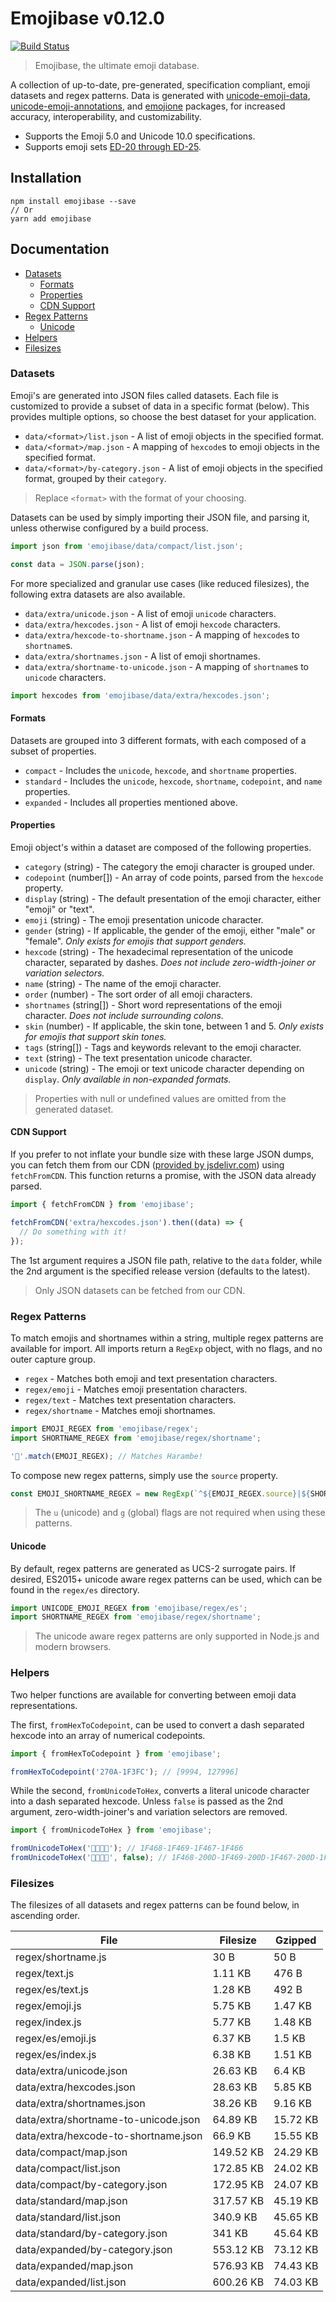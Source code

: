 # Emojibase v0.12.0
[![Build Status](https://travis-ci.org/milesj/emojibase.svg?branch=master)](https://travis-ci.org/milesj/emojibase)

> Emojibase, the ultimate emoji database.

A collection of up-to-date, pre-generated, specification compliant, emoji datasets and
regex patterns. Data is generated with [unicode-emoji-data][unicode-emoji-data],
[unicode-emoji-annotations][unicode-emoji-annotations], and [emojione][emojione] packages,
for increased accuracy, interoperability, and customizability.

* Supports the Emoji 5.0 and Unicode 10.0 specifications.
* Supports emoji sets [ED-20 through ED-25](http://www.unicode.org/reports/tr51/#def_basic_emoji_set).

## Installation

```
npm install emojibase --save
// Or
yarn add emojibase
```

## Documentation

* [Datasets](#datasets)
  * [Formats](#formats)
  * [Properties](#properties)
  * [CDN Support](#cdn-support)
* [Regex Patterns](#regex-patterns)
  * [Unicode](#unicode)
* [Helpers](#helpers)
* [Filesizes](#filesizes)

### Datasets

Emoji's are generated into JSON files called datasets. Each file is customized to provide
a subset of data in a specific format (below). This provides multiple options,
so choose the best dataset for your application.

* `data/<format>/list.json` - A list of emoji objects in the specified format.
* `data/<format>/map.json` - A mapping of `hexcode`s to emoji objects in the specified format.
* `data/<format>/by-category.json` - A list of emoji objects in the specified format, grouped by
  their `category`.

> Replace `<format>` with the format of your choosing.

Datasets can be used by simply importing their JSON file, and parsing it,
unless otherwise configured by a build process.

```javascript
import json from 'emojibase/data/compact/list.json';

const data = JSON.parse(json);
```

For more specialized and granular use cases (like reduced filesizes),
the following extra datasets are also available.

* `data/extra/unicode.json` - A list of emoji `unicode` characters.
* `data/extra/hexcodes.json` - A list of emoji `hexcode` characters.
* `data/extra/hexcode-to-shortname.json` - A mapping of `hexcode`s to `shortname`s.
* `data/extra/shortnames.json` - A list of emoji shortnames.
* `data/extra/shortname-to-unicode.json` - A mapping of `shortname`s to `unicode` characters.

```javascript
import hexcodes from 'emojibase/data/extra/hexcodes.json';
```

#### Formats

Datasets are grouped into 3 different formats, with each composed of a subset of properties.

* `compact` - Includes the `unicode`, `hexcode`, and `shortname` properties.
* `standard` - Includes the `unicode`, `hexcode`, `shortname`, `codepoint`, and `name` properties.
* `expanded` - Includes all properties mentioned above.

#### Properties

Emoji object's within a dataset are composed of the following properties.

* `category` (string) - The category the emoji character is grouped under.
* `codepoint` (number[]) - An array of code points, parsed from the `hexcode` property.
* `display` (string) - The default presentation of the emoji character, either "emoji" or "text".
* `emoji` (string) - The emoji presentation unicode character.
* `gender` (string) - If applicable, the gender of the emoji, either "male" or "female".
*Only exists for emojis that support genders.*
* `hexcode` (string) - The hexadecimal representation of the unicode character,
separated by dashes. *Does not include zero-width-joiner or variation selectors.*
* `name` (string) - The name of the emoji character.
* `order` (number) - The sort order of all emoji characters.
* `shortnames` (string[]) - Short word representations of the emoji character.
*Does not include surrounding colons.*
* `skin` (number) - If applicable, the skin tone, between 1 and 5.
*Only exists for emojis that support skin tones.*
* `tags` (string[]) - Tags and keywords relevant to the emoji character.
* `text` (string) - The text presentation unicode character.
* `unicode` (string) - The emoji or text unicode character depending on `display`.
  *Only available in non-expanded formats.*

> Properties with null or undefined values are omitted from the generated dataset.

#### CDN Support

If you prefer to not inflate your bundle size with these large JSON dumps,
you can fetch them from our CDN ([provided by jsdelivr.com][cdn]) using `fetchFromCDN`.
This function returns a promise, with the JSON data already parsed.

```javascript
import { fetchFromCDN } from 'emojibase';

fetchFromCDN('extra/hexcodes.json').then((data) => {
  // Do something with it!
});
```

The 1st argument requires a JSON file path, relative to the `data` folder,
while the 2nd argument is the specified release version (defaults to the latest).

> Only JSON datasets can be fetched from our CDN.

### Regex Patterns

To match emojis and shortnames within a string, multiple regex patterns are available for import.
All imports return a `RegExp` object, with no flags, and no outer capture group.

* `regex` - Matches both emoji and text presentation characters.
* `regex/emoji` - Matches emoji presentation characters.
* `regex/text` - Matches text presentation characters.
* `regex/shortname` - Matches emoji shortnames.

```javascript
import EMOJI_REGEX from 'emojibase/regex';
import SHORTNAME_REGEX from 'emojibase/regex/shortname';

'🦍'.match(EMOJI_REGEX); // Matches Harambe!
```

To compose new regex patterns, simply use the `source` property.

```javascript
const EMOJI_SHORTNAME_REGEX = new RegExp(`^${EMOJI_REGEX.source}|${SHORTNAME_REGEX.source}$`, 'g');
```

> The `u` (unicode) and `g` (global) flags are not required when using these patterns.

#### Unicode

By default, regex patterns are generated as UCS-2 surrogate pairs. If desired, ES2015+
unicode aware regex patterns can be used, which can be found in the `regex/es` directory.

```javascript
import UNICODE_EMOJI_REGEX from 'emojibase/regex/es';
import SHORTNAME_REGEX from 'emojibase/regex/shortname';
```

> The unicode aware regex patterns are only supported in Node.js and modern browsers.

### Helpers

Two helper functions are available for converting between emoji data representations.

The first, `fromHexToCodepoint`, can be used to convert a dash separated hexcode into an
array of numerical codepoints.

```javascript
import { fromHexToCodepoint } from 'emojibase';

fromHexToCodepoint('270A-1F3FC'); // [9994, 127996]
```

While the second, `fromUnicodeToHex`, converts a literal unicode character into a dash
separated hexcode. Unless `false` is passed as the 2nd argument, zero-width-joiner's
and variation selectors are removed.

```javascript
import { fromUnicodeToHex } from 'emojibase';

fromUnicodeToHex('👨‍👩‍👧‍👦'); // 1F468-1F469-1F467-1F466
fromUnicodeToHex('👨‍👩‍👧‍👦', false); // 1F468-200D-1F469-200D-1F467-200D-1F466
```

### Filesizes

The filesizes of all datasets and regex patterns can be found below, in ascending order.

| File | Filesize | Gzipped |
| --- | --- | --- |
| regex/shortname.js | 30 B | 50 B |
| regex/text.js | 1.11 KB | 476 B |
| regex/es/text.js | 1.28 KB | 492 B |
| regex/emoji.js | 5.75 KB | 1.47 KB |
| regex/index.js | 5.77 KB | 1.48 KB |
| regex/es/emoji.js | 6.37 KB | 1.5 KB |
| regex/es/index.js | 6.38 KB | 1.51 KB |
| data/extra/unicode.json | 26.63 KB | 6.4 KB |
| data/extra/hexcodes.json | 28.63 KB | 5.85 KB |
| data/extra/shortnames.json | 38.26 KB | 9.16 KB |
| data/extra/shortname-to-unicode.json | 64.89 KB | 15.72 KB |
| data/extra/hexcode-to-shortname.json | 66.9 KB | 15.55 KB |
| data/compact/map.json | 149.52 KB | 24.29 KB |
| data/compact/list.json | 172.85 KB | 24.02 KB |
| data/compact/by-category.json | 172.95 KB | 24.07 KB |
| data/standard/map.json | 317.57 KB | 45.19 KB |
| data/standard/list.json | 340.9 KB | 45.65 KB |
| data/standard/by-category.json | 341 KB | 45.64 KB |
| data/expanded/by-category.json | 553.12 KB | 73.12 KB |
| data/expanded/map.json | 576.93 KB | 74.43 KB |
| data/expanded/list.json | 600.26 KB | 74.03 KB |

[cdn]: https://cdn.jsdelivr.net/npm/emojibase@latest/data/
[emojione]: https://github.com/Ranks/emojione
[unicode-emoji-data]: https://github.com/dematerializer/unicode-emoji-data
[unicode-emoji-annotations]: https://github.com/dematerializer/unicode-emoji-annotations
